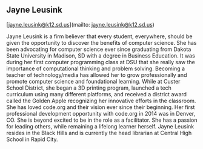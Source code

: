 ## Jayne Leusink

[jayne.leusink@k12.sd.us](mailto: jayne.leusink@k12.sd.us)

Jayne Leusink is a firm believer that every student, everywhere, should be given the opportunity to discover the benefits of computer science. She has been advocating for computer science ever since graduating from Dakota State University in Madison, SD with a degree in Business Education. It was during her first computer programming class at DSU that she really saw the importance of computational thinking and problem solving. Becoming a teacher of technology/media has allowed her to grow professionally and promote computer science and foundational learning. While at Custer School District, she began a 3D printing program, launched a tech curriculum using many different platforms, and received a district award called the Golden Apple recognizing her innovative efforts in the classroom. She has loved code.org and their vision ever since their beginning. Her first professional development opportunity with code.org in 2014 was in Denver, CO. She is beyond excited to be in the role as a facilitator. She has a passion for leading others, while remaining a lifelong learner herself. Jayne Leusink resides in the Black Hills and is currently the head librarian at Central High School in Rapid City.
